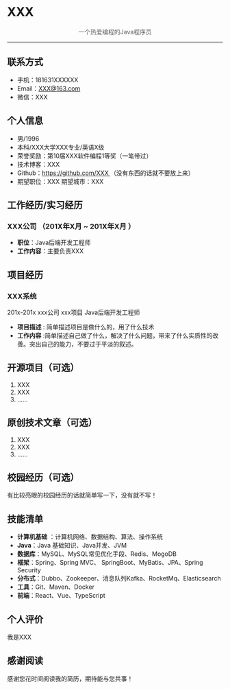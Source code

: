 # XXX

<p style="text-align:center;color:rgb(93,93,93)">一个热爱编程的Java程序员 </p>

---

## 联系方式

- 手机：181631XXXXXX
- Email：XXX@163.com 
- 微信：XXX

## 个人信息

 - 男/1996 
 - 本科/XXX大学XXX专业/英语X级
 - 荣誉奖励：第10届XXX软件编程1等奖（一笔带过）
 - 技术博客：XXX
 - Github：[https://github.com/XXX ](https://github.com/Snailclimb) （没有东西的话就不要放上来）
 - 期望职位：XXX   期望城市：XXX

## 工作经历/实习经历

### XXX公司 （201X年X月 ~ 201X年X月 ）

- **职位**：Java后端开发工程师
- **工作内容**：主要负责XXX

## 项目经历

### XXX系统

201x-201x xxx公司 xxx项目 Java后端开发工程师

- **项目描述** : 简单描述项目是做什么的，用了什么技术
- **工作内容** :简单描述自己做了什么，解决了什么问题，带来了什么实质性的改善。突出自己的能力，不要过于平淡的叙述。

## 开源项目（可选）

1. XXX
2. XXX
3. ......

## 原创技术文章（可选）

1. XXX
2. XXX
3. ......

## 校园经历（可选）

有比较亮眼的校园经历的话就简单写一下，没有就不写！

## 技能清单

- **计算机基础** ：计算机网络、数据结构、算法、操作系统
- **Java**：Java 基础知识、Java并发、JVM 
- **数据库**：MySQL、MySQL常见优化手段、Redis、MogoDB
- **框架**：Spring、Spring MVC、 SpringBoot、MyBatis、JPA、Spring Security
- **分布式**：Dubbo、Zookeeper、消息队列Kafka、RocketMq、Elasticsearch
- **工具**：Git、Maven、Docker
- **前端**：React、Vue、TypeScript

## 个人评价

我是XXX

## 感谢阅读

感谢您花时间阅读我的简历，期待能与您共事！ 

